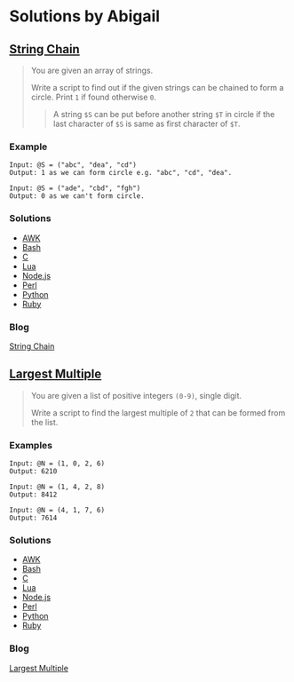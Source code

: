 # Solutions by Abigail
## [String Chain](https://perlweeklychallenge.org/blog/perl-weekly-challenge-115/#TASK1)

> You are given an array of strings.
> 
> Write a script to find out if the given strings can be chained
> to form a circle. Print `1` if found otherwise `0`.
>
> > A string `$S` can be put before another string `$T` in circle
> > if the last character of `$S` is same as first character of `$T`.

### Example
~~~~
Input: @S = ("abc", "dea", "cd")
Output: 1 as we can form circle e.g. "abc", "cd", "dea".

Input: @S = ("ade", "cbd", "fgh")
Output: 0 as we can't form circle.
~~~~

### Solutions
* [AWK](awk/ch-1.awk)
* [Bash](bash/ch-1.sh)
* [C](c/ch-1.c)
* [Lua](lua/ch-1.lua)
* [Node.js](node/ch-1.js)
* [Perl](perl/ch-1.pl)
* [Python](python/ch-1.py)
* [Ruby](ruby/ch-1.rb)

### Blog
[String Chain](https://abigail.github.io/HTML/Perl-Weekly-Challenge/week-115-1.html)

## [Largest Multiple](https://perlweeklychallenge.org/blog/perl-weekly-challenge-115/#TASK2)

> You are given a list of positive integers `(0-9)`, single digit.
>
> Write a script to find the largest multiple of `2` that can be
> formed from the list.

### Examples
~~~~
Input: @N = (1, 0, 2, 6)
Output: 6210

Input: @N = (1, 4, 2, 8)
Output: 8412

Input: @N = (4, 1, 7, 6)
Output: 7614
~~~~

### Solutions
* [AWK](awk/ch-2.awk)
* [Bash](bash/ch-2.sh)
* [C](c/ch-2.c)
* [Lua](lua/ch-2.lua)
* [Node.js](node/ch-2.js)
* [Perl](perl/ch-2.pl)
* [Python](python/ch-2.py)
* [Ruby](ruby/ch-2.rb)

### Blog
[Largest Multiple](https://abigail.github.io/HTML/Perl-Weekly-Challenge/week-115-2.html)
